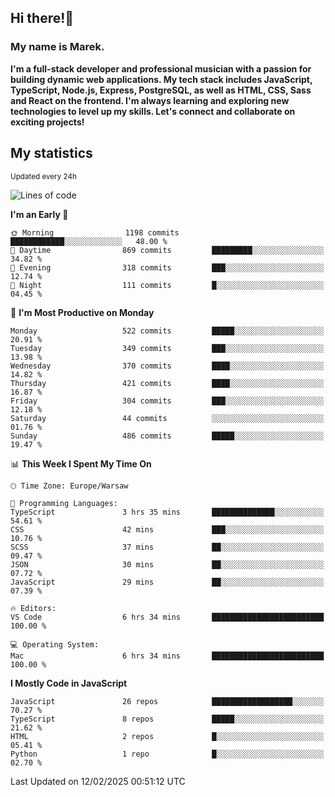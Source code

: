 ## Hi there!👋 ##
### My name is Marek. ###

**I'm a full-stack developer and professional musician with a passion for building dynamic web applications. My tech stack includes JavaScript, TypeScript, Node.js, Express, PostgreSQL, as well as HTML, CSS, Sass and React on the frontend. I'm always learning and exploring new technologies to level up my skills. Let's connect and collaborate on exciting projects!**

## My statistics ##
<sub>Updated every 24h</sub>
<!--START_SECTION:waka-->
![Lines of code](https://img.shields.io/badge/From%20Hello%20World%20I%27ve%20Written-110.3%20thousand%20lines%20of%20code-blue)

**I'm an Early 🐤** 

```text
🌞 Morning                1198 commits        ████████████░░░░░░░░░░░░░   48.00 % 
🌆 Daytime                869 commits         █████████░░░░░░░░░░░░░░░░   34.82 % 
🌃 Evening                318 commits         ███░░░░░░░░░░░░░░░░░░░░░░   12.74 % 
🌙 Night                  111 commits         █░░░░░░░░░░░░░░░░░░░░░░░░   04.45 % 
```
📅 **I'm Most Productive on Monday** 

```text
Monday                   522 commits         █████░░░░░░░░░░░░░░░░░░░░   20.91 % 
Tuesday                  349 commits         ███░░░░░░░░░░░░░░░░░░░░░░   13.98 % 
Wednesday                370 commits         ████░░░░░░░░░░░░░░░░░░░░░   14.82 % 
Thursday                 421 commits         ████░░░░░░░░░░░░░░░░░░░░░   16.87 % 
Friday                   304 commits         ███░░░░░░░░░░░░░░░░░░░░░░   12.18 % 
Saturday                 44 commits          ░░░░░░░░░░░░░░░░░░░░░░░░░   01.76 % 
Sunday                   486 commits         █████░░░░░░░░░░░░░░░░░░░░   19.47 % 
```


📊 **This Week I Spent My Time On** 

```text
🕑︎ Time Zone: Europe/Warsaw

💬 Programming Languages: 
TypeScript               3 hrs 35 mins       ██████████████░░░░░░░░░░░   54.61 % 
CSS                      42 mins             ███░░░░░░░░░░░░░░░░░░░░░░   10.76 % 
SCSS                     37 mins             ██░░░░░░░░░░░░░░░░░░░░░░░   09.47 % 
JSON                     30 mins             ██░░░░░░░░░░░░░░░░░░░░░░░   07.72 % 
JavaScript               29 mins             ██░░░░░░░░░░░░░░░░░░░░░░░   07.39 % 

🔥 Editors: 
VS Code                  6 hrs 34 mins       █████████████████████████   100.00 % 

💻 Operating System: 
Mac                      6 hrs 34 mins       █████████████████████████   100.00 % 
```

**I Mostly Code in JavaScript** 

```text
JavaScript               26 repos            ██████████████████░░░░░░░   70.27 % 
TypeScript               8 repos             █████░░░░░░░░░░░░░░░░░░░░   21.62 % 
HTML                     2 repos             █░░░░░░░░░░░░░░░░░░░░░░░░   05.41 % 
Python                   1 repo              █░░░░░░░░░░░░░░░░░░░░░░░░   02.70 % 
```




 Last Updated on 12/02/2025 00:51:12 UTC
<!--END_SECTION:waka-->

<!--
**MarekSax/MarekSax** is a ✨ _special_ ✨ repository because its `README.md` (this file) appears on your GitHub profile.

Here are some ideas to get you started:

- 🔭 I’m currently working on ...
- 🌱 I’m currently learning ...
- 👯 I’m looking to collaborate on ...
- 🤔 I’m looking for help with ...
- 💬 Ask me about ...
- 📫 How to reach me: ...
- 😄 Pronouns: ...
- ⚡ Fun fact: ...
-->
